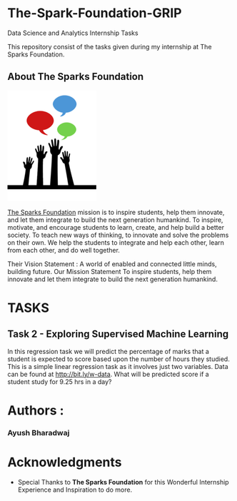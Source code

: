 # The-Spark-Foundation-GRIP
Data Science and Analytics Internship Tasks

This repository consist of the tasks given during my internship at The Sparks Foundation.

## About The Sparks Foundation

![](logo_tsf.png)

[The Sparks Foundation](https://thesparksfoundationsingapore.org/) mission is to inspire students, help them innovate, and let them integrate to build the next generation humankind. To inspire, motivate, and encourage students to learn, create, and help build a better society. To teach new ways of thinking, to innovate and solve the problems on their own. We help the students to integrate and help each other, learn from each other, and do well together.

Their Vision Statement : A world of enabled and connected little minds, building future. Our Mission Statement To inspire students, help them innovate and let them integrate to build the next generation humankind.

# TASKS

## Task 2 - Exploring Supervised Machine Learning
In this regression task we will predict the percentage of marks that a student is expected to score based upon the number of hours they studied.
This is a simple linear regression task as it involves just two variables. Data can be found at http://bit.ly/w-data.
What will be predicted score if a student study for 9.25 hrs in a day? 

# Authors : 
### Ayush Bharadwaj

# Acknowledgments

* Special Thanks to **The Sparks Foundation** for this Wonderful Internship Experience and Inspiration to do more.

